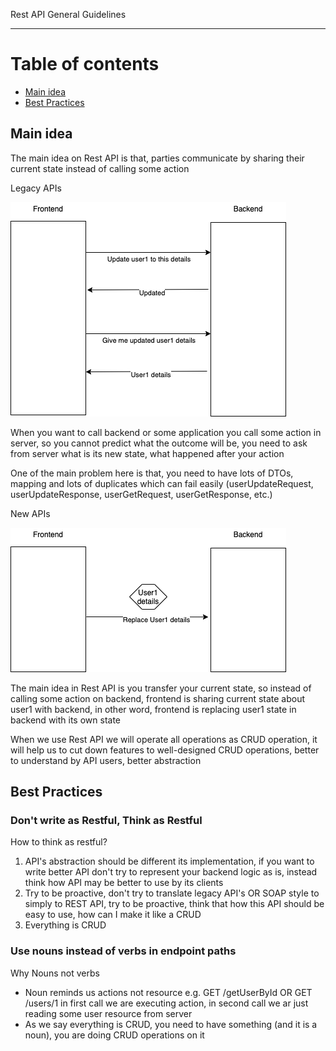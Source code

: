 Rest API General Guidelines
________

# Table of contents

* [Main idea](#main-idea)
* [Best Practices](#best-practices)

## Main idea
The main idea on Rest API is that, parties communicate by sharing their current state instead of calling some action

Legacy APIs

![](assets/general-guidelines-1.png)

When you want to call backend or some application you call some action in server, so you cannot predict what the outcome will be, you need to ask from server what is its new state, what happened after your action

One of the main problem here is that, you need to have lots of DTOs, mapping and lots of duplicates which can fail easily (userUpdateRequest, userUpdateResponse, userGetRequest, userGetResponse, etc.)

New APIs

![](assets/general-guidelines-2.png)

The main idea in Rest API is you transfer your current state, so instead of calling some action on backend, frontend is sharing current state about user1 with backend, in other word, frontend is replacing user1 state in backend with its own state

When we use Rest API we will operate all operations as CRUD operation, it will help us to cut down features to well-designed CRUD operations, better to understand by API users, better abstraction

## Best Practices

### Don't write as Restful, Think as Restful

How to think as restful?
1. API's abstraction should be different its implementation, if you want to write better API don't try to represent your backend logic as is, instead think how API may be better to use by its clients
2. Try to be proactive, don't try to translate legacy API's OR SOAP style to simply to REST API, try to be proactive, think that how this API should be easy to use, how can I make it like a CRUD
3. Everything is CRUD

### Use nouns instead of verbs in endpoint paths
Why Nouns not verbs

* Noun reminds us actions not resource e.g. GET /getUserById  OR GET /users/1  in first call we are executing action, in second call we ar just reading some user resource from server
* As we say everything is CRUD, you need to have something (and it is a noun), you are doing CRUD operations on it







